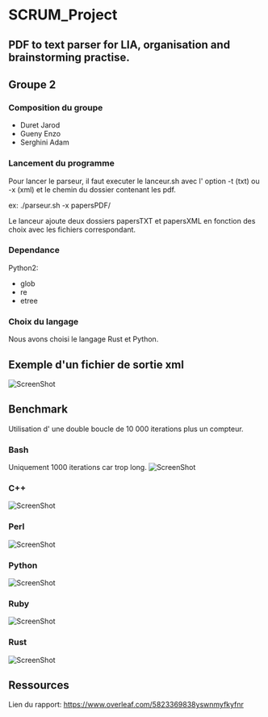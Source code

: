 # SCRUM_Project

## PDF to text parser for LIA, organisation and brainstorming practise.

## Groupe 2

### Composition du groupe

* Duret Jarod
* Gueny Enzo
* Serghini Adam

### Lancement du programme

Pour lancer le parseur, il faut executer le lanceur.sh avec l' option -t (txt) ou -x (xml) et le chemin du dossier contenant les pdf.

ex: ./parseur.sh -x papersPDF/

Le lanceur ajoute deux dossiers papersTXT et papersXML en fonction des choix avec les fichiers correspondant. 

### Dependance

Python2: 
* glob
* re
* etree
### Choix du langage

Nous avons choisi le langage Rust et Python.

## Exemple d'un fichier de sortie xml

![ScreenShot](./screenshot/xml.png)

## Benchmark

Utilisation d' une double boucle de 10 000 iterations plus un compteur.

### Bash

Uniquement 1000 iterations car trop long.
![ScreenShot](./Benchmark/Screenshot/bash.png)

### C++

![ScreenShot](./Benchmark/Screenshot/c++.png)

### Perl

![ScreenShot](./Benchmark/Screenshot/perl.png)

### Python

![ScreenShot](./Benchmark/Screenshot/python.png)

### Ruby

![ScreenShot](./Benchmark/Screenshot/ruby.png)

### Rust

![ScreenShot](./Benchmark/Screenshot/rust.png)

## Ressources

Lien du rapport: <https://www.overleaf.com/5823369838yswnmyfkyfnr>